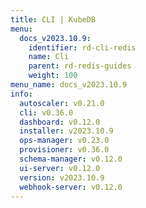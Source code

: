 ```yaml
---
title: CLI | KubeDB
menu:
  docs_v2023.10.9:
    identifier: rd-cli-redis
    name: Cli
    parent: rd-redis-guides
    weight: 100
menu_name: docs_v2023.10.9
info:
  autoscaler: v0.21.0
  cli: v0.36.0
  dashboard: v0.12.0
  installer: v2023.10.9
  ops-manager: v0.23.0
  provisioner: v0.36.0
  schema-manager: v0.12.0
  ui-server: v0.12.0
  version: v2023.10.9
  webhook-server: v0.12.0
---
```


